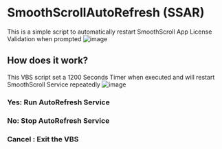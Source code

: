 # SmoothScrollAutoRefresh (SSAR)
This is a simple script to automatically restart SmoothScroll App License Validation when prompted
![image](https://github.com/TatshSiow/SmoothScrollAutoRefresh/assets/100989709/d55e3615-bdf1-4aaf-b5f5-832f6722f534)


## How does it work?
This VBS script set a 1200 Seconds Timer when executed and will restart SmoothScroll Service repeatedly
![image](https://github.com/TatshSiow/SmoothScrollAutoRefresh/assets/100989709/898975a0-e26f-4f48-9104-fc79bb657c81)

### Yes: Run AutoRefresh Service
### No: Stop AutoRefresh Service
### Cancel : Exit the VBS
